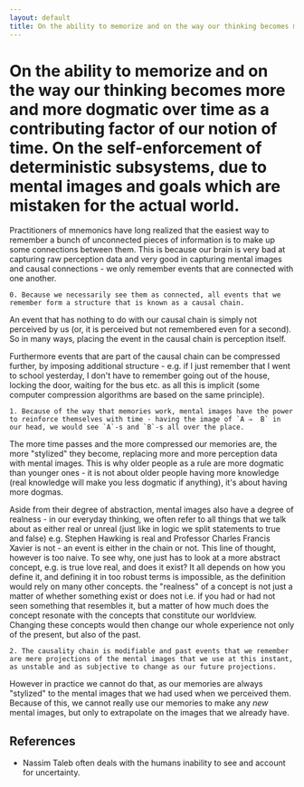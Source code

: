 ```yaml
---
layout: default
title: On the ability to memorize and on the way our thinking becomes more and more dogmatic over time as a contributing factor of our notion of time. On the self-enforcement of deterministic subsystems, due to mental images and goals which are mistaken for the actual world.
---
```


On the ability to memorize and on the way our thinking becomes more and more dogmatic over time as a contributing factor of our notion of time. On the self-enforcement of deterministic subsystems, due to mental images and goals which are mistaken for the actual world.
===

Practitioners of mnemonics have long realized that the easiest way to remember a bunch of unconnected pieces of information is to make up some connections between them. This is because our brain is very bad at capturing raw perception data and very good in capturing mental images and causal connections - we only remember events that are connected with one another.

```
0. Because we necessarily see them as connected, all events that we remember form a structure that is known as a causal chain.
```

An event that has nothing to do with our causal chain is simply not perceived by us (or, it is perceived but not remembered even for a second). So in many ways, placing the event in the causal chain is perception itself.

Furthermore events that are part of the causal chain can be compressed further, by imposing additional structure - e.g. if I just remember that I went to school yesterday, I don't have to remember going out of the house, locking the door, waiting for the bus etc. as all this is implicit (some computer compression algorithms are based on the same principle). 

```
1. Because of the way that memories work, mental images have the power to reinforce themselves with time - having the image of `A ⇒  B` in our head, we would see `A`-s and `B`-s all over the place. 
```

The more time passes and the more compressed our memories are, the more "stylized" they become, replacing more and more perception data with mental images. This is why older people as a rule are more dogmatic than younger ones - it is not about older people having more knowledge (real knowledge will make you less dogmatic if anything), it's about having more dogmas.

Aside from their degree of abstraction, mental images also have a degree of realness - in our everyday thinking, we often refer to all things that we talk about as either real or unreal (just like in logic we split statements to true and false) e.g. Stephen Hawking is real and Professor Charles Francis Xavier is not - an event is either in the chain or not. This line of thought, however is too naive. To see why, one just has to look at a more abstract concept, e.g. is true love real, and does it exist? It all depends on how you define it, and defining it in too robust terms is impossible, as the definition would rely on many other concepts. the "realness" of a concept is not just a matter of whether something exist or does not i.e. if you had or had not seen something that resembles it, but a matter of how much does the concept resonate with the concepts that constitute our worldview. Changing these concepts would then change our whole experience not only of the present, but also of the past.

```
2. The causality chain is modifiable and past events that we remember are mere projections of the mental images that we use at this instant, as unstable and as subjective to change as our future projections.
```

However in practice we cannot do that, as our memories are always "stylized" to the mental images that we had used when we perceived them. Because of this, we cannot really use our memories to make any *new* mental images, but only to extrapolate on the images that we already have.

References
---

- Nassim Taleb often deals with the humans inability to see and account for uncertainty.
